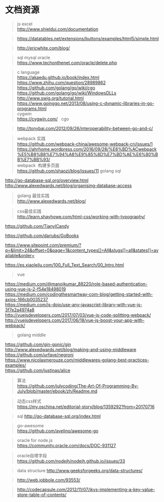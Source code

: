 # 文档资源
> js excel    
> http://www.shieldui.com/documentation    

> https://datatables.net/extensions/buttons/examples/html5/simple.html    

> http://ericwhite.com/blog/

> sql mysql oracle   
> https://www.techonthenet.com/oracle/delete.php

> c language   
> https://akaedu.github.io/book/index.html   
> https://www.zhihu.com/question/28989862   
> https://github.com/golang/go/wiki/cgo   
> https://github.com/golang/go/wiki/WindowsDLLs   
> http://www.swig.org/tutorial.html   
> https://www.goinggo.net/2013/08/using-c-dynamic-libraries-in-go-programs.html   
> cygwin   
> https://cygwin.com/   
> cgo   

> http://tonybai.com/2012/09/26/interoperability-between-go-and-c/

> webpack 实践   
 https://github.com/webpack-china/awesome-webpack-cn/issues/1   
 https://ahrhome.wordpress.com/2016/09/28/%E8%BD%ACwebpack%E5%B8%B8%E7%94%A8%E9%85%8D%E7%BD%AE%E6%80%BB%E7%BB%93/   
> webpack  构建多页面   
> https://github.com/shaozj/blog/issues/11
> golang sql

 http://go-database-sql.org/overview.html   
 http://www.alexedwards.net/blog/organising-database-access

> golang 最佳实践   
 http://www.alexedwards.net/blog/   
 
> css最佳实践   
http://learn.shayhowe.com/html-css/working-with-typography/

https://github.com/TianylCandy   

https://github.com/dariubs/GoBooks   

https://www.sitepoint.com/premium/?q=&limit=24&offset=0&page=1&content_types[]=All&slugs[]=all&states[]=available&order=   

https://es.xiaoleilu.com/100_Full_Text_Search/00_Intro.html   


> vue

https://medium.com/@manojkumar_88220/role-based-authentication-using-vue-js-2-f54e18498019   
https://medium.com/codingthesmartway-com-blog/getting-started-with-axios-166cb0035237   
https://medium.com/js-dojo/use-any-javascript-library-with-vue-js-3f7e2a4974a8   
http://vuejsdevelopers.com/2017/07/03/vue-js-code-splitting-webpack/   
http://vuejsdevelopers.com/2017/06/18/vue-js-boost-your-app-with-webpack/
> golang middle   

https://github.com/gin-gonic/gin   
http://www.alexedwards.net/blog/making-and-using-middleware   
https://github.com/urfave/negroni   
https://www.nicolasmerouze.com/middlewares-golang-best-practices-examples/   
https://github.com/justinas/alice

> 算法   
https://github.com/julycoding/The-Art-Of-Programming-By-July/blob/master/ebook/zh/Readme.md

> 动态css样式   
https://my.oschina.net/editorial-story/blog/1359292?from=20170716

> sql 
http://go-database-sql.org/index.html

> go-awesome  
https://github.com/avelino/awesome-go

> oracle for node.js   
https://community.oracle.com/docs/DOC-931127

> oracle自增字段   
https://github.com/nodejh/nodejh.github.io/issues/33 

> data structure
http://www.geeksforgeeks.org/data-structures/

> http://web.jobbole.com/93553/   

> http://codecapsule.com/2012/11/07/ikvs-implementing-a-key-value-store-table-of-contents/   

